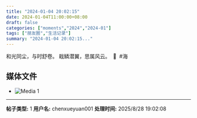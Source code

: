 ```yaml
---
title: "2024-01-04 20:02:15"
date: 2024-01-04T11:00:00+08:00
draft: false
categories: ["moments","2024","2024-01"]
tags: ["朋友圈","生活记录"]
summary: "2024-01-04 20:02:15..."
---
```


和光同尘，与时舒卷。
戢鳞潜翼，思属风云。
​
​🍻
​
​#海

## 媒体文件

- ![Media 1](/Moments/photos/2024-01-04/202401042002150.jpg)

---

**帖子类型:** 1
**用户名:** chenxueyuan001
**处理时间:** 2025/8/28 19:02:08